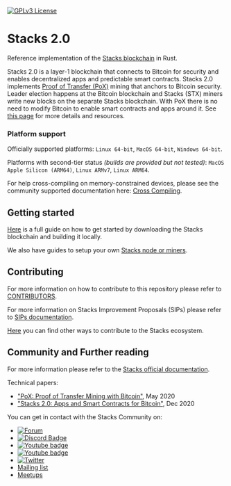 [![GPLv3 License](https://img.shields.io/badge/License-GPL%20v3-yellow.svg)](https://opensource.org/licenses/)
# Stacks 2.0

Reference implementation of the [Stacks blockchain](https://github.com/stacks-network/stacks) in Rust.

Stacks 2.0 is a layer-1 blockchain that connects to Bitcoin for security and enables decentralized apps and predictable smart contracts. Stacks 2.0 implements [Proof of Transfer (PoX)](https://community.stacks.org/pox) mining that anchors to Bitcoin security. Leader election happens at the Bitcoin blockchain and Stacks (STX) miners write new blocks on the separate Stacks blockchain. With PoX there is no need to modify Bitcoin to enable smart contracts and apps around it. See [this page](https://github.com/stacks-network/stacks) for more details and resources.

### Platform support

Officially supported platforms: `Linux 64-bit`, `MacOS 64-bit`, `Windows 64-bit`.

Platforms with second-tier status _(builds are provided but not tested)_: `MacOS Apple Silicon (ARM64)`, `Linux ARMv7`, `Linux ARM64`.

For help cross-compiling on memory-constrained devices, please see the community supported documentation here: [Cross Compiling](https://github.com/dantrevino/cross-compiling-stacks-blockchain/blob/master/README.md).


## Getting started

[Here](http://docs.stacks.co/docs/blockchain/) is a full guide on how to get started by downloading the Stacks blockchain and building it locally.

We also have guides to setup your own [Stacks node or miners](https://docs.stacks.co/docs/nodes-and-miners/).

## Contributing

For more information on how to contribute to this repository please refer to [CONTRIBUTORS](CONTRIBUTORS.md).

For more information on Stacks Improvement Proposals (SIPs) please refer to [SIPs documentation](https://docs.stacks.co/docs/governance/sips).

[Here](https://docs.stacks.co/docs/contribute/) you can find other ways to contribute to the Stacks ecosystem. 

## Community and Further reading

For more information please refer to the [Stacks official documentation](https://docs.stacks.co/).

Technical papers:

- ["PoX: Proof of Transfer Mining with Bitcoin"](https://community.stacks.org/pox), May 2020
- ["Stacks 2.0: Apps and Smart Contracts for Bitcoin"](https://stacks.org/stacks), Dec 2020

You can get in contact with the Stacks Community on:


* [![Forum](https://img.shields.io/discourse/users?label=Discourse%20forum&server=https%3A%2F%2Fforum.stacks.org)](https://forum.stacks.org)
* [![Discord Badge](https://img.shields.io/discord/621759717756370964?label=Discord%20chat)](https://discord.com/invite/XYdRyhf)
* [![Youtube badge](https://img.shields.io/youtube/channel/subscribers/UC3J2iHnyt2JtOvtGVf_jpHQ?label=Stacks&style=social)](https://www.youtube.com/channel/UC3J2iHnyt2JtOvtGVf_jpHQ)
* [![Youtube badge](https://img.shields.io/youtube/channel/subscribers/UCp7D42MyHXk4-J2TtF5I0Kg?label=Stacks%20Community&style=social)](https://www.youtube.com/channel/UCp7D42MyHXk4-J2TtF5I0Kg)
* [![Twitter](https://img.shields.io/twitter/follow/Stacks?style=social)](https://twitter.com/Stacks)
* [Mailing list](https://newsletter.stacks.org/)
* [Meetups](https://www.meetup.com/topics/blockstack/)

